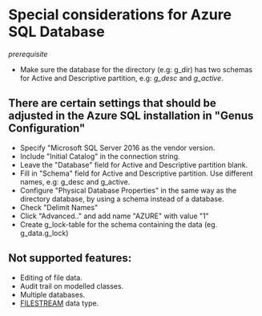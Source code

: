 # Special considerations for Azure SQL Database

_prerequisite_
* Make sure the database for the directory (e.g: g_dir) has two schemas for Active and Descriptive partition, e.g: _g_desc_ and _g_active_.

## There are certain settings that should be adjusted in the Azure SQL installation in "Genus Configuration"
* Specify "Microsoft SQL Server 2016 as the vendor version.
* Include "Initial Catalog" in the connection string.
* Leave the "Database" field for Active and Descriptive partition blank.
* Fill in "Schema" field for Active and Descriptive partition. Use different names, e.g: g_desc and g_active.
* Configure "Physical Database Properties" in the same way as the directory database, by using a schema instead of a database.
* Check "Delimit Names"
* Click "Advanced.." and add name "AZURE" with value "1"
* Create g_lock-table for the schema containing the data (eg. g_data.g_lock)

## Not supported features:
* Editing of file data.
* Audit trail on modelled classes.
* Multiple databases.
* [FILESTREAM](https://docs.microsoft.com/en-us/sql/relational-databases/blob/filestream-sql-server) data type.
